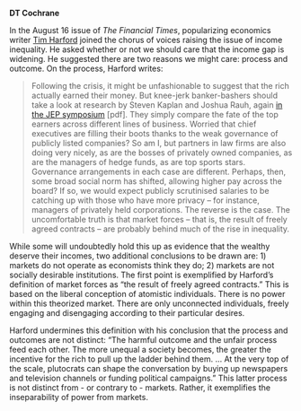 <b>DT Cochrane</b>

In the August 16 issue of <em>The Financial Times</em>, popularizing economics writer <a href="https://en.wikipedia.org/wiki/Tim_Harford" target="_blank" rel="noopener noreferrer">Tim Harford</a> joined the chorus of voices raising the issue of income inequality. He asked whether or not we should care that the income gap is widening. He suggested there are two reasons we might care: process and outcome. On the process, Harford writes:

<blockquote>
Following the crisis, it might be unfashionable to suggest that the rich actually earned their money. But knee-jerk banker-bashers should take a look at research by Steven Kaplan and Joshua Rauh, again <a href="http://pubs.aeaweb.org/doi/pdfplus/10.1257/jep.27.3.35" target="_blank" rel="noopener noreferrer">in the JEP symposium</a> [pdf]. They simply compare the fate of the top earners across different lines of business. Worried that chief executives are filling their boots thanks to the weak governance of publicly listed companies? So am I, but partners in law firms are also doing very nicely, as are the bosses of privately owned companies, as are the managers of hedge funds, as are top sports stars. Governance arrangements in each case are different. Perhaps, then, some broad social norm has shifted, allowing higher pay across the board? If so, we would expect publicly scrutinised salaries to be catching up with those who have more privacy – for instance, managers of privately held corporations. The reverse is the case. The uncomfortable truth is that market forces – that is, the result of freely agreed contracts – are probably behind much of the rise in inequality.
</blockquote>

While some will undoubtedly hold this up as evidence that the wealthy deserve their incomes, two additional conclusions to be drawn are: 1) markets do not operate as economists think they do; 2) markets are not socially desirable institutions. The first point is exemplified by Harford’s definition of market forces as “the result of freely agreed contracts.” This is based on the liberal conception of atomistic individuals. There is no power within this theorized market. There are only unconnected individuals, freely engaging and disengaging according to their particular desires.

Harford undermines this definition with his conclusion that the process and outcomes are not distinct: “The harmful outcome and the unfair process feed each other. The more unequal a society becomes, the greater the incentive for the rich to pull up the ladder behind them. … At the very top of the scale, plutocrats can shape the conversation by buying up newspapers and television channels or funding political campaigns.” This latter process is not distinct from - or contrary to - markets. Rather, it exemplifies the inseparability of power from markets.

